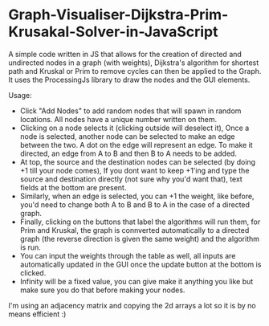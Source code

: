 # Graph-Visualiser-Dijkstra-Prim-Krusakal-Solver-in-JavaScript
A simple code written in JS that allows for the creation of directed and undirected nodes in a graph (with weights), Dijkstra's algorithm for shortest path and Kruskal or Prim to remove cycles can then be applied to the Graph. It uses the ProcessingJs library to draw the nodes and the GUI elements.

Usage:
- Click "Add Nodes" to add random nodes that will spawn in random locations. All nodes have a unique number written on them.
- Clicking on a node selects it (clicking outside will deselect it), Once a node is selected, another node can be selected to make an edge between the two. A dot on the edge will represent an edge. To make it directed, an edge from A to B and then B to A needs to be added.
- At top, the source and the destination nodes can be selected (by doing +1 till your node comes), If you dont want to keep +1'ing and type the source and destination directly (not sure why you'd want that), text fields at the bottom are present.
- Similarly, when an edge is selected, you can +1 the weight, like before, you'd need to change both A to B and B to A in the case of a directed graph.
- Finally, clicking on the buttons that label the algorithms will run them, for Prim and Kruskal, the graph is connverted automatically to a directed graph (the reverse direction is given the same weight) and the algorithm is run.
- You can input the weights through the table as well, all inputs are automatically updated in the GUI once the update button at the bottom is clicked.
- Infinity will be a fixed value, you can give make it anything you like but make sure you do that before making your nodes.

I'm using an adjacency matrix and copying the 2d arrays a lot so it is by no means efficient :)

